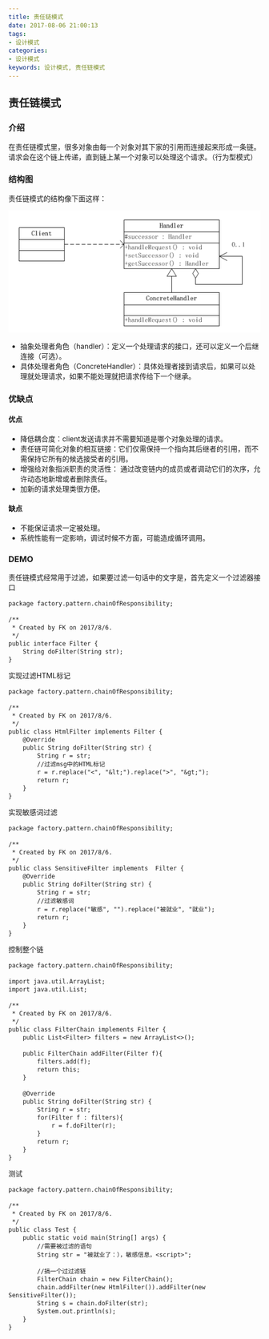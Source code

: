 ```yaml
---
title: 责任链模式
date: 2017-08-06 21:00:13
tags: 
- 设计模式
categories: 
- 设计模式
keywords: 设计模式, 责任链模式
---
```


## 责任链模式

### 介绍

在责任链模式里，很多对象由每一个对象对其下家的引用而连接起来形成一条链。请求会在这个链上传递，直到链上某一个对象可以处理这个请求。（行为型模式）

### 结构图

责任链模式的结构像下面这样：

![责任链模式](../../uploads/chainOfResponsibility/1.png)

- 抽象处理者角色（handler）：定义一个处理请求的接口，还可以定义一个后继连接（可选）。
- 具体处理者角色（ConcreteHandler）：具体处理者接到请求后，如果可以处理就处理请求，如果不能处理就把请求传给下一个继承。

### 优缺点

#### 优点

- 降低耦合度：client发送请求并不需要知道是哪个对象处理的请求。
- 责任链可简化对象的相互链接：它们仅需保持一个指向其后继者的引用，而不需保持它所有的候选接受者的引用。
- 增强给对象指派职责的灵活性： 通过改变链内的成员或者调动它们的次序，允许动态地新增或者删除责任。
- 加新的请求处理类很方便。

#### 缺点

- 不能保证请求一定被处理。
- 系统性能有一定影响，调试时候不方面，可能造成循环调用。

### DEMO

责任链模式经常用于过滤，如果要过滤一句话中的文字是，首先定义一个过滤器接口
```
package factory.pattern.chainOfResponsibility;

/**
 * Created by FK on 2017/8/6.
 */
public interface Filter {
    String doFilter(String str);
}
```
实现过滤HTML标记
```
package factory.pattern.chainOfResponsibility;

/**
 * Created by FK on 2017/8/6.
 */
public class HtmlFilter implements Filter {
    @Override
    public String doFilter(String str) {
        String r = str;
        //过滤msg中的HTML标记
        r = r.replace("<", "&lt;").replace(">", "&gt;");
        return r;
    }
}
```
实现敏感词过滤
```
package factory.pattern.chainOfResponsibility;

/**
 * Created by FK on 2017/8/6.
 */
public class SensitiveFilter implements  Filter {
    @Override
    public String doFilter(String str) {
        String r = str;
        //过滤敏感词
        r = r.replace("敏感", "").replace("被就业", "就业");
        return r;
    }
}
```
控制整个链
```
package factory.pattern.chainOfResponsibility;

import java.util.ArrayList;
import java.util.List;

/**
 * Created by FK on 2017/8/6.
 */
public class FilterChain implements Filter {
    public List<Filter> filters = new ArrayList<>();

    public FilterChain addFilter(Filter f){
        filters.add(f);
        return this;
    }

    @Override
    public String doFilter(String str) {
        String r = str;
        for(Filter f : filters){
            r = f.doFilter(r);
        }
        return r;
    }
}
```
测试
```
package factory.pattern.chainOfResponsibility;

/**
 * Created by FK on 2017/8/6.
 */
public class Test {
    public static void main(String[] args) {
        //需要被过滤的语句
        String str = "被就业了：），敏感信息，<script>";

        //搞一个过过滤链
        FilterChain chain = new FilterChain();
        chain.addFilter(new HtmlFilter()).addFilter(new SensitiveFilter());
        String s = chain.doFilter(str);
        System.out.println(s);
    }
}
```